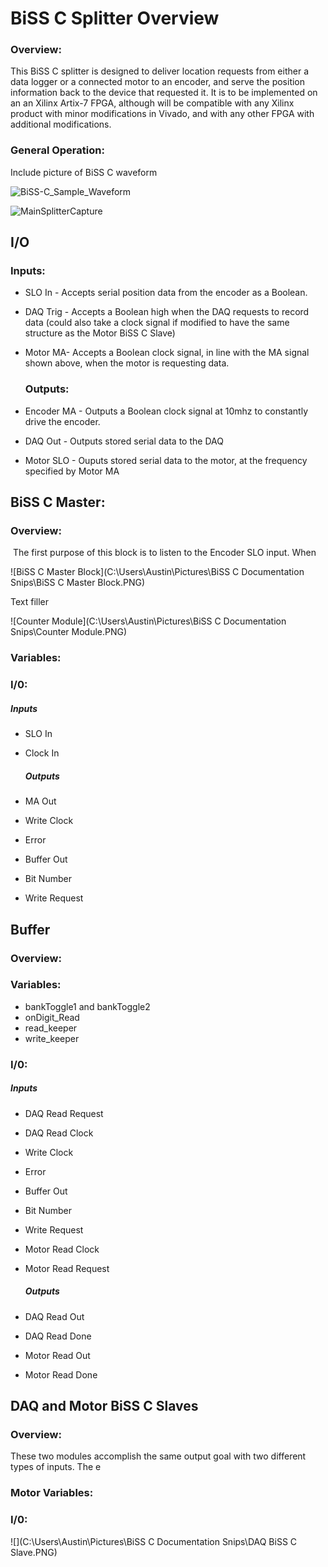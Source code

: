 # BiSS C Splitter Overview

### Overview:

This BiSS C splitter is designed to deliver location requests from either a data logger or a connected motor to an encoder, and serve the position information back to the device that requested it. It is to be implemented on an an Xilinx Artix-7 FPGA, although will be compatible with any Xilinx product with minor modifications in Vivado, and with any other FPGA with additional modifications. 

### General Operation:

Include picture of BiSS C waveform

![BiSS-C_Sample_Waveform](C:\Users\Austin\Downloads\BiSS-C_Sample_Waveform.jpg)



![MainSplitterCapture](C:\Users\Austin\Pictures\MainSplitterCapture.PNG)



## I/O

### 	Inputs:

* SLO In - Accepts serial position data from the encoder as a Boolean.

* DAQ Trig - Accepts a Boolean high when the DAQ requests to record data (could also take a clock signal if modified to have the same structure as the Motor BiSS C Slave)

* Motor MA- Accepts a Boolean clock signal, in line with the MA signal shown above, when the motor is requesting data.

  ### Outputs:

* Encoder MA - Outputs a Boolean clock signal at 10mhz to constantly drive the encoder.
* DAQ Out - Outputs stored serial data to the DAQ
* Motor SLO - Ouputs stored serial data to the motor, at the frequency specified by Motor MA

## BiSS C Master:

### 	Overview:

​	The first purpose of this block is to listen to the Encoder SLO input. When

 ![BiSS C Master Block](C:\Users\Austin\Pictures\BiSS C Documentation Snips\BiSS C Master Block.PNG)

Text filler



![Counter Module](C:\Users\Austin\Pictures\BiSS C Documentation Snips\Counter Module.PNG)

### 	Variables:

### 	I/0:

##### 		Inputs

* SLO In

* Clock In

  ##### Outputs

* MA Out
* Write Clock
* Error
* Buffer Out
* Bit Number
* Write Request

## Buffer

### 	Overview:

### 	Variables:

* bankToggle1 and bankToggle2
* onDigit_Read
* read_keeper
* write_keeper

### 	I/0:

##### 		Inputs

* DAQ Read Request

* DAQ Read Clock

* Write Clock

* Error

* Buffer Out

* Bit Number

* Write Request

* Motor Read Clock

* Motor Read Request

  ##### Outputs

* DAQ Read Out
* DAQ Read Done
* Motor Read Out
* Motor Read Done

## DAQ and Motor BiSS C Slaves

### Overview: 

These two modules accomplish the same output goal with two different types of inputs. The e

### Motor Variables:

### I/0:

![](C:\Users\Austin\Pictures\BiSS C Documentation Snips\DAQ BiSS C Slave.PNG)